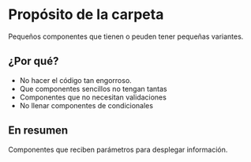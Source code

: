 # Propósito de la carpeta
Pequeños componentes que tienen o peuden tener pequeñas variantes.

## ¿Por qué?
- No hacer el código tan engorroso.
- Que componentes sencillos no tengan tantas
- Componentes que no necesitan validaciones
- No llenar componentes de condicionales

## En resumen
Componentes que reciben parámetros para desplegar información.
